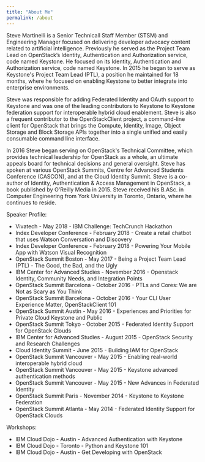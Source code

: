 ```yaml
---
title: "About Me"
permalink: /about
---
```


Steve Martinelli is a Senior Technicall Staff Member (STSM) and Engineering Manager focused on delivering developer advocacy content related to artificial intelligence. Previously he served as the Project Team Lead on OpenStack’s Identity, Authentication and Authorization service, code named Keystone. He focused on its Identity, Authentication and Authorization service, code named Keystone. In 2015 he began to serve as Keystone's Project Team Lead (PTL), a position he maintained for 18 months, where he focused on enabling Keystone to better integrate into enterprise environments.

Steve was responsible for adding Federated Identity and OAuth support to Keystone and was one of the leading contributors to Keystone to Keystone federation support for interoperable hybrid cloud enablement. Steve is also a frequent contributor to the OpenStackClient project, a command-line client for OpenStack that brings the Compute, Identity, Image, Object Storage and Block Storage APIs together into a single unified and easily consumable command line interface.

In 2016 Steve began serving on OpenStack's Technical Committee, which provides technical leadership for OpenStack as a whole, an ultimate appeals board for technical decisions and general oversight. Steve has spoken at various OpenStack Summits, Centre for Advanced Students Conference (CASCON), and at the Cloud Identity Summit. Steve is a co-author of Identity, Authentication & Access Management in OpenStack, a book published by O'Reilly Media in 2015. Steve received his B.ASc. in Computer Engineering from York University in Toronto, Ontario, where he continues to reside.

Speaker Profile:

* Vivatech - May 2018 - IBM Challenge: TechCrunch Hackathon
* Index Developer Conference - February 2018 - Create a retail chatbot that uses Watson Conversation and Discovery
* Index Developer Conference - February 2018 - Powering Your Mobile App with Watson Visual Recognition
* OpenStack Summit Boston - May 2017 - Being a Project Team Lead (PTL) - The Good, the Bad, and the Ugly
* IBM Center for Advanced Studies - November 2016 - Openstack Identity, Community Needs, and Integration Points
* OpenStack Summit Barcelona - October 2016 - PTLs and Cores: We are Not as Scary as You Think
* OpenStack Summit Barcelona - October 2016 - Your CLI User Experience Matter, OpenStackClient 101
* OpenStack Summit Austin - May 2016 - Experiences and Priorities for Private Cloud Keystone and Public
* OpenStack Summit Tokyo - October 2015 - Federated Identity Support for OpenStack Clouds
* IBM Center for Advanced Studies - August 2015 - OpenStack Security and Research Challenges
* Cloud Identity Summit - June 2015 - Building IAM for OpenStack
* OpenStack Summit Vancouver - May 2015 - Enabling real-world interoperable hybrid cloud
* OpenStack Summit Vancouver - May 2015 - Keystone advanced authentication methods
* OpenStack Summit Vancouver - May 2015 - New Advances in Federated Identity
* OpenStack Summit Paris - November 2014 - Keystone to Keystone Federation
* OpenStack Summit Atlanta - May 2014 - Federated Identity Support for OpenStack Clouds

Workshops:

* IBM Cloud Dojo - Austin - Advanced Authentication with Keystone
* IBM Cloud Dojo - Toronto - Python and Keystone 101
* IBM Cloud Dojo - Austin - Get Developing with OpenStack
